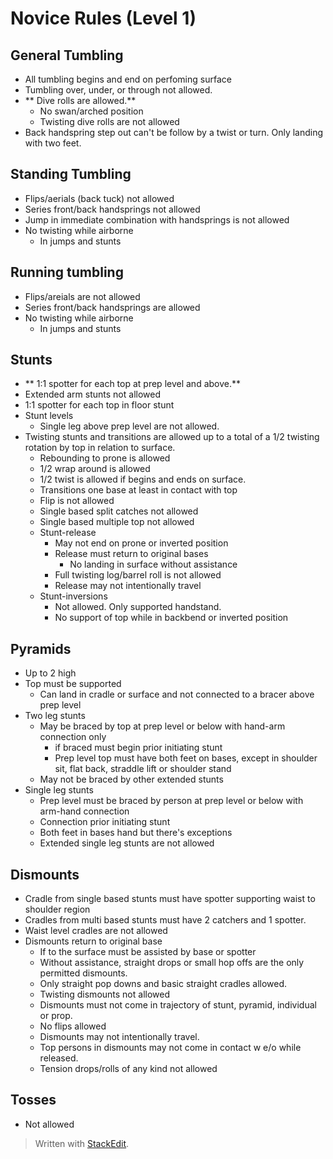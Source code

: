 
# Novice Rules (Level 1)

## General Tumbling

- All tumbling begins and end on perfoming surface
- Tumbling over, under, or through not allowed.
- ** Dive rolls are allowed.**
	- No swan/arched position
	- Twisting dive rolls are not allowed
- Back handspring step out can't be follow by a twist or turn. Only landing with two feet.

## Standing Tumbling
- Flips/aerials (back tuck) not allowed
- Series front/back handsprings not allowed
- Jump in immediate combination with handsprings is not allowed
- No twisting while airborne 
	- In jumps and stunts
## Running tumbling
- Flips/areials are not allowed
- Series front/back handsprings are allowed
- No twisting while airborne 
	- In jumps and stunts

## Stunts
- ** 1:1 spotter for each top at prep level and above.**
- Extended arm stunts not allowed
- 1:1 spotter for each top in floor stunt
- Stunt levels
	- Single leg above prep level are not allowed.
- Twisting stunts and transitions are allowed up to a total of a 1/2 twisting rotation by top in relation to surface.
	- Rebounding to prone is allowed
	- 1/2 wrap around is allowed
	- 1/2 twist is allowed if begins and ends on surface.
	- Transitions one base at least in contact with top
	- Flip is not allowed
	- Single based split catches not allowed
	- Single based multiple top not allowed	
	- Stunt-release
		- May not end on prone or inverted position
		- Release must return to original bases
			- No landing in surface without assistance
		- Full twisting log/barrel roll is not allowed
		- Release may not intentionally travel
	- Stunt-inversions
		- Not allowed. Only supported handstand.
		- No support of top while in backbend or inverted position

## Pyramids
- Up to 2 high
- Top must be supported
	- Can land in cradle or surface and not connected to a bracer above prep level
- Two leg stunts
	- May be braced by top at prep level or below with hand-arm connection only
		- if braced must begin prior initiating stunt
		- Prep level top must have both feet on bases, except in shoulder sit, flat back, straddle lift or shoulder stand
	- May not be braced by other extended stunts
- Single leg stunts
	- Prep level must be braced by person at prep level or below with arm-hand connection
	- Connection prior initiating stunt
	- Both feet in bases hand but there's exceptions
	- Extended single leg stunts are not allowed

## Dismounts
- Cradle from single based stunts must have spotter supporting waist to shoulder region
- Cradles from multi based stunts must have 2 catchers and 1 spotter.
- Waist level cradles are not allowed
- Dismounts return to original base
	- If to the surface must be assisted by base or spotter
	- Without assistance, straight drops or small hop offs are the only permitted dismounts.
	- Only straight pop downs and basic straight cradles allowed.
	- Twisting dismounts not allowed
	- Dismounts must not come in trajectory of stunt, pyramid, individual or prop.
	- No flips allowed
	- Dismounts may not intentionally travel.
	- Top persons in dismounts may not come in contact w e/o while released.
	- Tension drops/rolls of any kind not allowed

## Tosses

- Not allowed

> Written with [StackEdit](https://stackedit.io/).
<!--stackedit_data:
eyJoaXN0b3J5IjpbNzE5ODE1MzgsLTExNzg3NjIwNjksNzMwOT
k4MTE2XX0=
-->